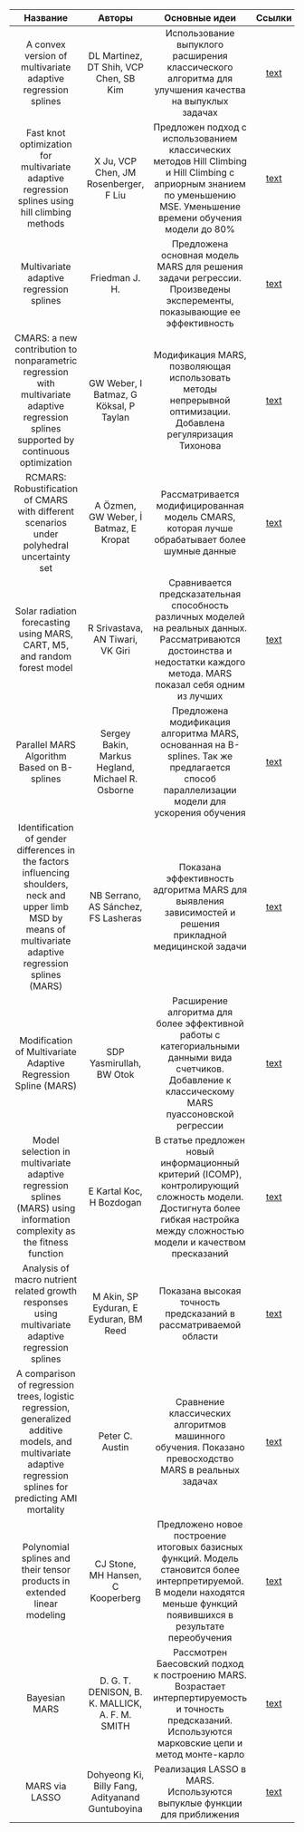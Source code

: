 | Название| Авторы | Основные идеи | Ссылки |
| :---: | :---: | :---: | :---: |
| A convex version of multivariate adaptive regression splines | DL Martinez, DT Shih, VCP Chen, SB Kim | Использование выпуклого расширения классического алгоритма для улучшения качества на выпуклых задачах | [text](https://www.sciencedirect.com/science/article/abs/pii/S0167947314002291)|
| Fast knot optimization for multivariate adaptive regression splines using hill climbing methods | X Ju, VCP Chen, JM Rosenberger, F Liu | Предложен подход с использованием классических методов Hill Climbing и Hill Climbing с априорным знанием по уменьшению MSE. Уменьшение времени обучения модели до 80%| [text](https://www.sciencedirect.com/science/article/abs/pii/S0957417421000063) |
| Multivariate adaptive regression splines | Friedman J. H. | Предложена основная модель MARS для решения задачи регрессии. Произведены эксперементы, показывающие ее эффективность | [text](https://projecteuclid.org/journals/annals-of-statistics/volume-19/issue-1/Multivariate-Adaptive-Regression-Splines/10.1214/aos/1176347963.full)|
| CMARS: a new contribution to nonparametric regression with multivariate adaptive regression splines supported by continuous optimization| GW Weber, I Batmaz, G Köksal, P Taylan | Модификация MARS, позволяющая использовать методы непрерывной оптимизации. Добавлена регуляризация Тихонова | [text](https://www.tandfonline.com/doi/full/10.1080/17415977.2011.624770) |
| RCMARS: Robustification of CMARS with different scenarios under polyhedral uncertainty set | A Özmen, GW Weber, İ Batmaz, E Kropat | Рассматривается модифицированная модель CMARS, которая лучше обрабатывает более шумные данные | [text](https://www.sciencedirect.com/science/article/abs/pii/S1007570411001912) |
| Solar radiation forecasting using MARS, CART, M5, and random forest model | R Srivastava, AN Tiwari, VK Giri | Сравнивается предсказательная способность различных моделей на реальных данных. Рассматриваются достоинства и недостатки каждого метода. MARS показал себя одним из лучших |[text](https://www.cell.com/heliyon/pdf/S2405-8440(19)36352-2.pdf)|
| Parallel MARS Algorithm Based on B-splines | Sergey Bakin, Markus Hegland, Michael R. Osborne  | Предложена модификация алгоритма MARS, основанная на B-splines. Так же предлагается способ параллелизации модели для ускорения обучения |[text](https://link.springer.com/article/10.1007/PL00022715)|
| Identification of gender differences in the factors influencing shoulders, neck and upper limb MSD by means of multivariate adaptive regression splines (MARS)| NB Serrano, AS Sánchez, FS Lasheras| Показана эффективность адгоритма MARS для выявления зависимостей и решения прикладной медицинской задачи | [text](https://www.sciencedirect.com/science/article/abs/pii/S0003687019301942) |
| Modification of Multivariate Adaptive Regression Spline (MARS)| SDP Yasmirullah, BW Otok | Расширение алгоритма для более эффективной работы с категориальными данными вида счетчиков. Добавление к классическому MARS пуассоновской регрессии | [text](https://iopscience.iop.org/article/10.1088/1742-6596/1863/1/012078/meta) |
| Model selection in multivariate adaptive regression splines (MARS) using information complexity as the fitness function | E Kartal Koc, H Bozdogan | В статье предложен новый информационный критерий (ICOMP), контролирующий сложность модели. Достигнута более гибкая настройка между сложностью модели и качеством пресказаний |[text](https://link.springer.com/article/10.1007/s10994-014-5440-5) |
| Analysis of macro nutrient related growth responses using multivariate adaptive regression splines | M Akin, SP Eyduran, E Eyduran, BM Reed | Показана высокая точность предсказаний в рассматриваемой области | [text](https://www.sciencedirect.com/science/article/abs/pii/S0022169418301434) |
| A comparison of regression trees, logistic regression, generalized additive models, and multivariate adaptive regression splines for predicting AMI mortality | Peter C. Austin | Сравнение классических алгоритмов машинного обучения. Показано превосходство MARS в реальных задачах | [text](https://onlinelibrary.wiley.com/doi/abs/10.1002/sim.2770) |
| Polynomial splines and their tensor products in extended linear modeling | CJ Stone, MH Hansen, C Kooperberg | Предложено новое построение итоговых базисных функций. Модель становится более интерпретируемой. В модели находятся меньше функций появившихся в результате переобучения | [text](https://projecteuclid.org/journals/annals-of-statistics/volume-25/issue-4/Polynomial-splines-and-their-tensor-products-in-extended-linear-modeling/10.1214/aos/1031594728.short) |
| Bayesian MARS | D. G. T. DENISON, B. K. MALLICK, A. F. M. SMITH  | Рассмотрен Баесовский подход к построению MARS. Возрастает интерпертируемость и точность предсказаний. Используются марковские цепи и метод монте-карло | [text](https://link.springer.com/article/10.1023/A:1008824606259) |
| MARS via LASSO | Dohyeong Ki, Billy Fang, Adityanand Guntuboyina  | Реализация LASSO в MARS. Используются выпуклые функции для приближения | [text](https://arxiv.org/abs/2111.11694) |

